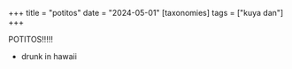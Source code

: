 +++
title = "potitos"
date = "2024-05-01"
[taxonomies]
tags = ["kuya dan"]
+++

POTITOS!!!!!
- drunk in hawaii
